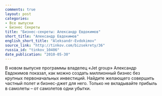 ```yaml
---
comments: true
layout: post
categories:
- Все выпуски
- Бизнес Секреты
title: "Бизнес-секреты: Александр Евдокимов"
short_title: "Александр Евдокимов"
english_short_title: "Aleksandr-Evdokimov"
source_link: "http://tinkov.com/bizsekrety/36"
russia_id: "tinkov_10406"
date_publication: "2010-05-30"
---
```

В новом выпуске программы владелец «Jet group» Александр Евдокимов показал, как можно создать миллионный бизнес без крупных первоначальных инвестиций. Найдите желающего совершить частный полет и бизнес-джет для него. Только не вкладывайте прибыль в самолеты – от самолетов одни убытки.
